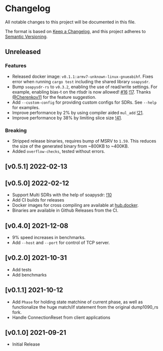 # Changelog
All notable changes to this project will be documented in this file.

The format is based on [Keep a Changelog](https://keepachangelog.com/en/1.0.0/),
and this project adheres to [Semantic Versioning](https://semver.org/spec/v2.0.0.html).

## Unreleased
### Features
- Released docker image: `v0.1.1:armv7-unknown-linux-gnueabihf`.
  Fixes error when running `cargo test` including the shared library `soapysdr`.
- Bump `soapysdr-rs` to `v0.3.2`, enabling the use of read/write settings. For example, enabling bias-t on the rtlsdr is now allowed!
  [#16](https://github.com/rsadsb/dump1090_rs/issues/16) [!17](https://github.com/rsadsb/dump1090_rs/pull/17).
  Thanks [@Cherenkov11](https://github.com/Cherenkov11) for the feature suggestion.
- Add `--custom-config` for providing custom configs for SDRs. See `--help` for examples.
- Improve performance by 2% by using compiler aided `mul_add` [!21](https://github.com/rsadsb/dump1090_rs/pull/21/files).
- Improve performance by 38% by limiting slice size [!41](https://github.com/rsadsb/dump1090_rs/pull/41).

### Breaking
- Stripped release binaries, requires bump of MSRV to `1.59`. This reduces the size of the generated binary from ~800KB to ~400KB.
- Added `overflow-checks`, tested without errors.

## [v0.5.1] 2022-02-13

## [v0.5.0] 2022-02-12
- Support Multi SDRs with the help of soapysdr: [!10](https://github.com/rsadsb/dump1090_rs/pull/10)
- Add CI builds for releases
- Docker images for cross compiling are available at [hub.docker](https://hub.docker.com/r/rsadsb/ci/tags).
- Binaries are available in Github Releases from the CI.

## [v0.4.0] 2021-12-08
- 9% speed increases in benchmarks.
- Add `--host` and `--port` for control of TCP server.

## [v0.2.0] 2021-10-31
- Add tests
- Add benchmarks

## [v0.1.1] 2021-10-12
- Add `Phase` for holding state matchine of current phase, as well as functionalize the huge match/if statement
  from the original dump1090_rs fork.
- Handle ConnectionReset from client applications

## [v0.1.0] 2021-09-21
- Initial Release
